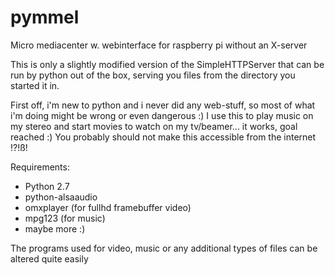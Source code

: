 pymmel
======

Micro mediacenter w. webinterface for raspberry pi without an X-server

This is only a slightly modified version of the SimpleHTTPServer that can be run by python out of the box, serving you files from the directory you started it in.

First off, i'm new to python and i never did any web-stuff, so most of what i'm doing might be wrong or even dangerous :)
I use this to play music on my stereo and start movies to watch on my tv/beamer... it works, goal reached :)
You probably should not make this accessible from the internet !?!ß!

Requirements:
* Python 2.7
* python-alsaaudio
* omxplayer (for fullhd framebuffer video)
* mpg123 (for music)
* maybe more :)

The programs used for video, music or any additional types of files can be altered quite easily

